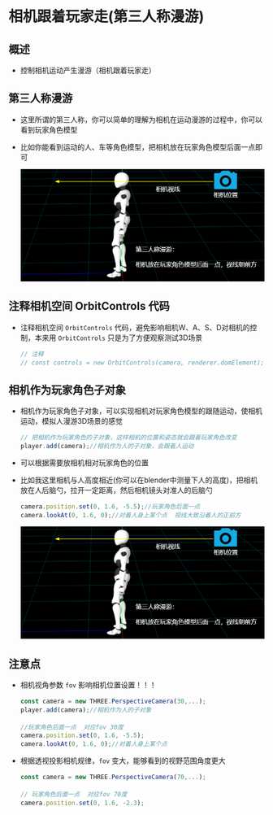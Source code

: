 # 相机跟着玩家走(第三人称漫游)

## 概述

+ 控制相机运动产生漫游（相机跟着玩家走）

## 第三人称漫游

+ 这里所谓的第三人称，你可以简单的理解为相机在运动漫游的过程中，你可以看到玩家角色模型
+ 比如你能看到运动的人、车等角色模型，把相机放在玩家角色模型后面一点即可

  ![第三人称漫游相机位置](images/第三人称漫游相机位置.png)

## 注释相机空间 OrbitControls 代码

+ 注释相机空间 `OrbitControls` 代码，避免影响相机W、A、S、D对相机的控制，本来用 `OrbitControls` 只是为了方便观察测试3D场景

  ```js
  // 注释
  // const controls = new OrbitControls(camera, renderer.domElement);
  ```

## 相机作为玩家角色子对象

+ 相机作为玩家角色子对象，可以实现相机对玩家角色模型的跟随运动，使相机运动，模拟人漫游3D场景的感觉

  ```js
  // 把相机作为玩家角色的子对象，这样相机的位置和姿态就会跟着玩家角色改变
  player.add(camera);//相机作为人的子对象，会跟着人运动
  ```

+ 可以根据需要放相机相对玩家角色的位置
+ 比如我这里相机与人高度相近(你可以在blender中测量下人的高度)，把相机放在人后脑勺，拉开一定距离，然后相机镜头对准人的后脑勺

  ```js
  camera.position.set(0, 1.6, -5.5);//玩家角色后面一点
  camera.lookAt(0, 1.6, 0);//对着人身上某个点  视线大致沿着人的正前方
  ```

  ![第三人称漫游相机位置](images/第三人称漫游相机位置.png)

## 注意点

+ 相机视角参数 `fov` 影响相机位置设置！！！

  ```js
  const camera = new THREE.PerspectiveCamera(30,...);
  player.add(camera);//相机作为人的子对象

  //玩家角色后面一点  对应fov 30度
  camera.position.set(0, 1.6, -5.5);
  camera.lookAt(0, 1.6, 0);//对着人身上某个点
  ```

+ 根据透视投影相机规律，`fov` 变大，能够看到的视野范围角度更大

  ```js
  const camera = new THREE.PerspectiveCamera(70,...);

  // 玩家角色后面一点  对应fov 70度
  camera.position.set(0, 1.6, -2.3);
  ```
